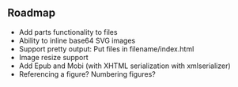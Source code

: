 ## Roadmap

- Add parts functionality to files
- Ability to inline base64 SVG images
- Support pretty output: Put files in filename/index.html
- Image resize support
- Add Epub and Mobi (with XHTML serialization with xmlserializer)
- Referencing a figure? Numbering figures?
